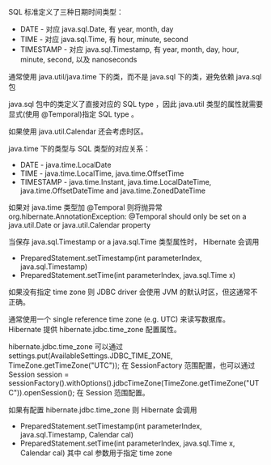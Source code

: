 SQL 标准定义了三种日期时间类型：
- DATE - 对应 java.sql.Date, 有 year, month, day
- TIME - 对应 java.sql.Time, 有 hour, minute, second
- TIMESTAMP - 对应 java.sql.Timestamp, 有 year, month, day, hour, minute, second, 以及 nanoseconds


通常使用 java.util/java.time 下的类，而不是 java.sql 下的类，避免依赖 java.sql 包


java.sql 包中的类定义了直接对应的 SQL type ，因此 java.util 类型的属性就需要显式(使用 @Temporal)指定 SQL type 。


如果使用 java.util.Calendar 还会考虑时区。


java.time 下的类型与 SQL 类型的对应关系：
- DATE - java.time.LocalDate
- TIME - java.time.LocalTime, java.time.OffsetTime
- TIMESTAMP - java.time.Instant, java.time.LocalDateTime, java.time.OffsetDateTime and java.time.ZonedDateTime


如果对 java.time 类型加 @Temporal 则将抛异常 org.hibernate.AnnotationException: @Temporal should only be set on a java.util.Date or java.util.Calendar property


当保存 java.sql.Timestamp or a java.sql.Time 类型属性时， Hibernate 会调用
- PreparedStatement.setTimestamp(int parameterIndex, java.sql.Timestamp)
- PreparedStatement.setTime(int parameterIndex, java.sql.Time x)


如果没有指定 time zone 则 JDBC driver 会使用 JVM 的默认时区，但这通常不正确。


通常使用一个 single reference time zone (e.g. UTC) 来读写数据库。 Hibernate 提供 hibernate.jdbc.time_zone 配置属性。


hibernate.jdbc.time_zone 可以通过 settings.put(AvailableSettings.JDBC_TIME_ZONE, TimeZone.getTimeZone("UTC")); 在 SessionFactory 范围配置，也可以通过 Session session = sessionFactory().withOptions().jdbcTimeZone(TimeZone.getTimeZone("UTC")).openSession(); 在 Session 范围配置。


如果有配置 hibernate.jdbc.time_zone 则 Hibernate 会调用
- PreparedStatement.setTimestamp(int parameterIndex, java.sql.Timestamp, Calendar cal)
- PreparedStatement.setTime(int parameterIndex, java.sql.Time x, Calendar cal)
其中 cal 参数用于指定 time zone

